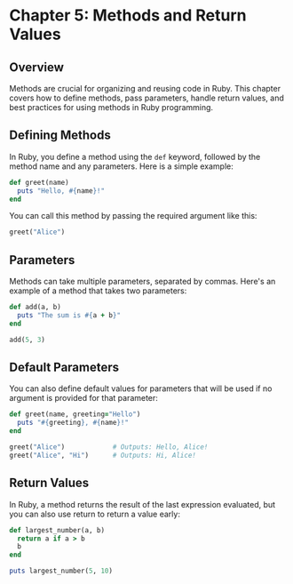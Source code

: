 # Chapter 5: Methods and Return Values

## Overview
Methods are crucial for organizing and reusing code in Ruby. This chapter covers how to define methods, pass parameters, handle return values, and best practices for using methods in Ruby programming.

## Defining Methods
In Ruby, you define a method using the `def` keyword, followed by the method name and any parameters. Here is a simple example:

```ruby
def greet(name)
  puts "Hello, #{name}!"
end
```

You can call this method by passing the required argument like this:

```ruby
greet("Alice")
```

## Parameters
Methods can take multiple parameters, separated by commas. Here's an example of a method that takes two parameters:
```ruby
def add(a, b)
  puts "The sum is #{a + b}"
end

add(5, 3)
```


## Default Parameters
You can also define default values for parameters that will be used if no argument is provided for that parameter:

```ruby 
def greet(name, greeting="Hello")
  puts "#{greeting}, #{name}!"
end

greet("Alice")            # Outputs: Hello, Alice!
greet("Alice", "Hi")      # Outputs: Hi, Alice!
```

## Return Values
In Ruby, a method returns the result of the last expression evaluated, but you can also use return to return a value early:

```ruby
def largest_number(a, b)
  return a if a > b
  b
end

puts largest_number(5, 10)

```